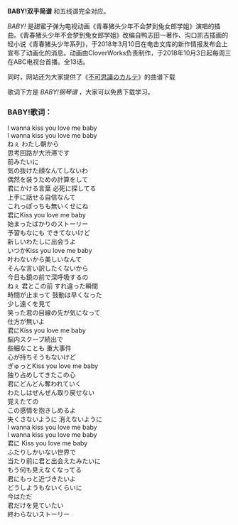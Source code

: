 

**BABY!双手简谱** 和五线谱完全对应。

_BABY!_
是甜蜜子弹为电视动画《青春猪头少年不会梦到兔女郎学姐》演唱的插曲。《青春猪头少年不会梦到兔女郎学姐》改编自鸭志田一著作、沟口凯吉插画的轻小说《青春猪头少年系列》，于2018年3月10日在电击文库的新作情报发布会上宣布了动画化的消息。动画由CloverWorks负责制作，于2018年10月3日起每周三在ABC电视台首播。全13话。

同时，网站还为大家提供了《[不可思議のカルテ](Music-9814-不可思議のカルテ-青春猪头少年不会梦到兔女郎学姐ED.html
"不可思議のカルテ")》的曲谱下载

歌词下方是 _BABY!钢琴谱_ ，大家可以免费下载学习。

### BABY!歌词：

I wanna kiss you love me baby  
I wanna kiss you love me baby  
ねぇ わたし朝から  
思考回路が大渋滞です  
前みたいに  
気の抜けた顔なんてしないわ  
偶然を装うための計算をして  
君にかける言葉 必死に探してる  
上手に話せる自信なんて  
これっぽっちも無いくせにね  
君にKiss you love me baby  
始まったばかりのストーリー  
予習もなにも できてないけど  
新しいわたしに出会うよ  
いつかKiss you love me baby  
叶わないから美しいなんて  
そんな言い訳したくないから  
今日も鏡の前で深呼吸するの  
ねぇ 君とこの前 すれ違った瞬間  
時間が止まって 鼓動は早くなった  
少し遠くを見て  
笑った君の目線の先が気になって  
仕方が無いよ  
君にKiss you love me baby  
脳内スクープ続出で  
些細なことも 重大事件  
心が持ちそうもないけど  
ぎゅっとKiss you love me baby  
独り占めしてきたこの心  
君にどんどん奪われていく  
わたしはぜんぜん取り戻せない  
覚えたての  
この感情を抱きしめるよ  
失くさないように 消えないように  
I wanna kiss you love me baby  
I wanna kiss you love me baby  
君に Kiss you love me baby  
ふたりしかいない世界で  
当たり前に君と出会えたみたいに  
もう何も見えなくなってる  
君にもっと近づきたいよ  
どうしようもないくらいに  
今はただ  
君だけを見ていたい  
終わらないストーリー


